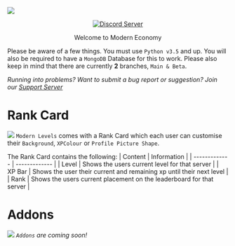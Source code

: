 ![](https://cdn.discordapp.com/attachments/831180817064656907/903720885641437235/MODERN_LEVELS.png)
<p align="center">
  <a href="https://discord.gg/E56eZdNjK4">
    <img src="https://discordapp.com/api/guilds/809362745354354688/widget.png?style=shield" alt="Discord Server">
  </a>
	  </p>

<p align="center">
	  Welcome to Modern Economy  </p>

Please be aware of a few things. You must use `Python v3.5` and up. You will also be required to have a `MongoDB` Database for this to work. Please also keep in mind that there are currently **2** branches, ``Main & Beta``. 
	  
*Running into problems? Want to submit a bug report or suggestion? Join our [Support Server](https://discord.gg/E56eZdNjK4)*

# Rank Card
![](https://cdn.discordapp.com/attachments/831180817064656907/865171009207009280/MODERN_LEVELS_4.png)
`Modern Levels` comes with a Rank Card which each user can customise their `Background`, `XPColour` or `Profile Picture Shape`.

The Rank Card contains the following:
| Content   | Information |
| ------------- | ------------- |
| Level  | Shows the users current level for that server  |
| XP Bar  | Shows the user their current and remaining xp until their next level  |
| Rank        | Shows the users current placement on the leaderboard for that server         |
# Addons
![](https://cdn.discordapp.com/attachments/831180817064656907/865170540750045184/MODERN_LEVELS_3.png)
*`Addons` are coming soon!*


